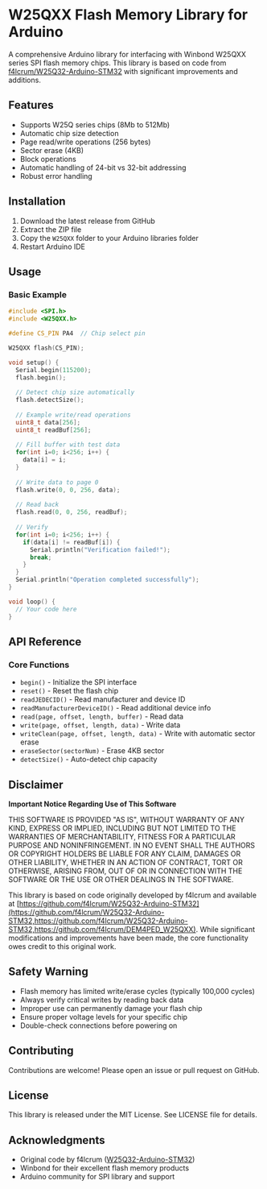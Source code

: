 # W25QXX Flash Memory Library for Arduino

A comprehensive Arduino library for interfacing with Winbond W25QXX series SPI flash memory chips. This library is based on code from [f4lcrum/W25Q32-Arduino-STM32](https://github.com/f4lcrum/W25Q32-Arduino-STM32,https://github.com/f4lcrum/DEM4PED_W25QXX) with significant improvements and additions.

## Features

- Supports W25Q series chips (8Mb to 512Mb)
- Automatic chip size detection
- Page read/write operations (256 bytes)
- Sector erase (4KB)
- Block operations
- Automatic handling of 24-bit vs 32-bit addressing
- Robust error handling

## Installation

1. Download the latest release from GitHub
2. Extract the ZIP file
3. Copy the `W25QXX` folder to your Arduino libraries folder
4. Restart Arduino IDE

## Usage

### Basic Example

```cpp
#include <SPI.h>
#include <W25QXX.h>

#define CS_PIN PA4  // Chip select pin

W25QXX flash(CS_PIN);

void setup() {
  Serial.begin(115200);
  flash.begin();
  
  // Detect chip size automatically
  flash.detectSize();
  
  // Example write/read operations
  uint8_t data[256];
  uint8_t readBuf[256];
  
  // Fill buffer with test data
  for(int i=0; i<256; i++) {
    data[i] = i;
  }
  
  // Write data to page 0
  flash.write(0, 0, 256, data);
  
  // Read back
  flash.read(0, 0, 256, readBuf);
  
  // Verify
  for(int i=0; i<256; i++) {
    if(data[i] != readBuf[i]) {
      Serial.println("Verification failed!");
      break;
    }
  }
  Serial.println("Operation completed successfully");
}

void loop() {
  // Your code here
}
```

## API Reference

### Core Functions

- `begin()` - Initialize the SPI interface
- `reset()` - Reset the flash chip
- `readJEDECID()` - Read manufacturer and device ID
- `readManufacturerDeviceID()` - Read additional device info
- `read(page, offset, length, buffer)` - Read data
- `write(page, offset, length, data)` - Write data
- `writeClean(page, offset, length, data)` - Write with automatic sector erase
- `eraseSector(sectorNum)` - Erase 4KB sector
- `detectSize()` - Auto-detect chip capacity

## Disclaimer

**Important Notice Regarding Use of This Software**

THIS SOFTWARE IS PROVIDED "AS IS", WITHOUT WARRANTY OF ANY KIND, EXPRESS OR IMPLIED, INCLUDING BUT NOT LIMITED TO THE WARRANTIES OF MERCHANTABILITY, FITNESS FOR A PARTICULAR PURPOSE AND NONINFRINGEMENT. IN NO EVENT SHALL THE AUTHORS OR COPYRIGHT HOLDERS BE LIABLE FOR ANY CLAIM, DAMAGES OR OTHER LIABILITY, WHETHER IN AN ACTION OF CONTRACT, TORT OR OTHERWISE, ARISING FROM, OUT OF OR IN CONNECTION WITH THE SOFTWARE OR THE USE OR OTHER DEALINGS IN THE SOFTWARE.

This library is based on code originally developed by f4lcrum and available at [https://github.com/f4lcrum/W25Q32-Arduino-STM32](https://github.com/f4lcrum/W25Q32-Arduino-STM32,https://github.com/f4lcrum/W25Q32-Arduino-STM32,https://github.com/f4lcrum/DEM4PED_W25QXX). While significant modifications and improvements have been made, the core functionality owes credit to this original work.

## Safety Warning

- Flash memory has limited write/erase cycles (typically 100,000 cycles)
- Always verify critical writes by reading back data
- Improper use can permanently damage your flash chip
- Ensure proper voltage levels for your specific chip
- Double-check connections before powering on

## Contributing

Contributions are welcome! Please open an issue or pull request on GitHub.

## License

This library is released under the MIT License. See LICENSE file for details.

## Acknowledgments

- Original code by f4lcrum ([W25Q32-Arduino-STM32](https://github.com/f4lcrum/W25Q32-Arduino-STM32,https://github.com/f4lcrum/W25Q32-Arduino-STM32,https://github.com/f4lcrum/DEM4PED_W25QXX))
- Winbond for their excellent flash memory products
- Arduino community for SPI library and support
